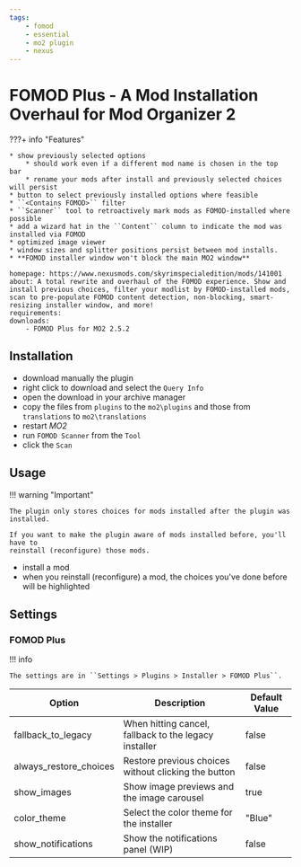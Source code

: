 ```yaml
---
tags:
    - fomod
    - essential
    - mo2 plugin
    - nexus
---
```


# FOMOD Plus - A Mod Installation Overhaul for Mod Organizer 2

???+ info "Features"

    * show previously selected options
        * should work even if a different mod name is chosen in the top bar
        * rename your mods after install and previously selected choices will persist
    * button to select previously installed options where feasible
    * ``<Contains FOMOD>`` filter
    * ``Scanner`` tool to retroactively mark mods as FOMOD-installed where possible
    * add a wizard hat in the ``Content`` column to indicate the mod was installed via FOMOD
    * optimized image viewer
    * window sizes and splitter positions persist between mod installs.
    * **FOMOD installer window won't block the main MO2 window**

```project_info
homepage: https://www.nexusmods.com/skyrimspecialedition/mods/141001
about: A total rewrite and overhaul of the FOMOD experience. Show and install previous choices, filter your modlist by FOMOD-installed mods, scan to pre-populate FOMOD content detection, non-blocking, smart-resizing installer window, and more!
requirements:
downloads:
    - FOMOD Plus for MO2 2.5.2
```

## Installation

* download manually the plugin
* right click to download and select the ``Query Info``
* open the download in your archive manager
* copy the files from ``plugins`` to the ``mo2\plugins`` and those from ``translations``
    to ``mo2\translations``
* restart *MO2*
* run ``FOMOD Scanner`` from the ``Tool``
* click the ``Scan``

## Usage

!!! warning "Important"

    The plugin only stores choices for mods installed after the plugin was installed.

    If you want to make the plugin aware of mods installed before, you'll have to
    reinstall (reconfigure) those mods.

* install a mod
* when you reinstall (reconfigure) a mod, the choices you've done before will be
    highlighted

## Settings

### FOMOD Plus

!!! info

    The settings are in ``Settings > Plugins > Installer > FOMOD Plus``.

| Option | Description | Default Value |
| --- | --- | --- |
| fallback_to_legacy | When hitting cancel, fallback to the legacy installer | false |
| always_restore_choices | Restore previous choices without clicking the button | false |
| show_images | Show image previews and the image carousel | true |
| color_theme | Select the color theme for the installer | "Blue" |
| show_notifications | Show the notifications panel (WIP) | false |
